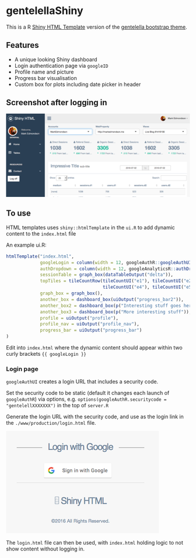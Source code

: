 # gentelellaShiny

This is a R [Shiny HTML Template](http://shiny.rstudio.com/articles/templates.html) version of the [gentelella bootstrap theme](https://github.com/puikinsh/gentelella).

## Features

* A unique looking Shiny dashboard
* Login authentication page via `googleID`
* Profile name and picture
* Progress bar visualisation
* Custom box for plots including date picker in header

## Screenshot after logging in

![](gentellelaShinydemo.png)

## To use

HTML templates uses `shiny::htmlTemplate` in the `ui.R` to add dynamic content to the `index.html` file

An example ui.R:

```r
htmlTemplate("index.html",
             googleLogin = column(width = 12, googleAuthR::googleAuthUI("auth")),
             authDropdown = column(width = 12, googleAnalyticsR::authDropdownUI("auth_dropdown")),
             sessionTable = graph_box(dataTableOutput("delta")),
             topTiles = tileCountRow(tileCountUI("e1"), tileCountUI("e2"), tileCountUI("e3"),
                                     tileCountUI("e4"), tileCountUI("e5"), tileCountUI("e6")),
             graph_box = graph_box(),
             another_box = dashboard_box(uiOutput("progress_bar2")),
             another_box2 = dashboard_box(p("Interesting stuff goes here")),
             another_box3 = dashboard_box(p("More interesting stuff")),
             profile = uiOutput("profile"),
             profile_nav = uiOutput("profile_nav"),
             progress_bar = uiOutput("progress_bar")
)
```

Edit into `index.html` where the dynamic content should appear within two curly brackets `{{ googleLogin }}`

### Login page

`googleAuthUI` creates a login URL that includes a security code.  

Set the security code to be static (default it changes each launch of `googleAuthR`) via options, e.g. `options(googleAuthR.securitycode = "gentelellXXXXXXX")` in the top of `server.R`

Generate the login URL with the security code, and use as the login link in the `./www/production/login.html` file.

![](googleLogin.png)

The `login.html` file can then be used, with `index.html` holding logic to not show content without logging in.
